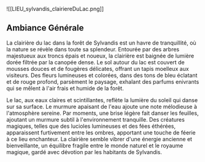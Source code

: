 
![[LIEU_sylvandis_clairiereDuLac.png]]

## Ambiance Générale

La clairière du lac dans la forêt de Sylvandis est un havre de tranquillité, où la nature se révèle dans toute sa splendeur. Entourée par des arbres majestueux aux troncs épais et noueux, la clairière est baignée de lumière dorée filtrée par la canopée dense. Le sol autour du lac est couvert de mousses douces et de fougères délicates, offrant un tapis moelleux aux visiteurs. Des fleurs lumineuses et colorées, dans des tons de bleu éclatant et de rouge profond, parsèment le paysage, exhalant des parfums enivrants qui se mêlent à l'air frais et humide de la forêt.

Le lac, aux eaux claires et scintillantes, reflète la lumière du soleil qui danse sur sa surface. Le murmure apaisant de l'eau ajoute une note mélodieuse à l'atmosphère sereine. Par moments, une brise légère fait danser les feuilles, ajoutant un murmure subtil à l'environnement tranquille. Des créatures magiques, telles que des lucioles lumineuses et des fées éthérées, apparaissent furtivement entre les ombres, apportant une touche de féerie à ce lieu enchanteur. La clairière semble vibrer d'une énergie ancienne et bienveillante, un équilibre fragile entre le monde naturel et le royaume magique, gardé avec dévotion par les habitants de Sylvandis.